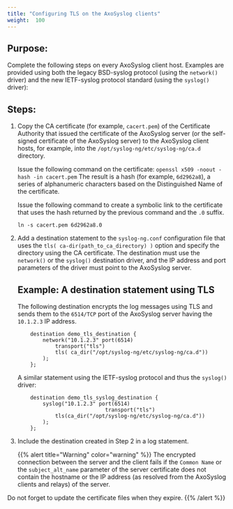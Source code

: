 ```yaml
---
title: "Configuring TLS on the AxoSyslog clients"
weight:  100
---
```

<!-- DISCLAIMER: This file is based on the syslog-ng Open Source Edition documentation https://github.com/balabit/syslog-ng-ose-guides/commit/2f4a52ee61d1ea9ad27cb4f3168b95408fddfdf2 and is used under the terms of The syslog-ng Open Source Edition Documentation License. The file has been modified by Axoflow. -->


## Purpose:

Complete the following steps on every AxoSyslog client host. Examples are provided using both the legacy BSD-syslog protocol (using the `network()` driver) and the new IETF-syslog protocol standard (using the `syslog()` driver):



## Steps:

1.  Copy the CA certificate (for example, `cacert.pem`) of the Certificate Authority that issued the certificate of the AxoSyslog server (or the self-signed certificate of the AxoSyslog server) to the AxoSyslog client hosts, for example, into the `/opt/syslog-ng/etc/syslog-ng/ca.d` directory.
    
    Issue the following command on the certificate: `openssl x509 -noout -hash -in cacert.pem` The result is a hash (for example, `6d2962a8`), a series of alphanumeric characters based on the Distinguished Name of the certificate.
    
    Issue the following command to create a symbolic link to the certificate that uses the hash returned by the previous command and the `.0` suffix.
    
    `ln -s cacert.pem 6d2962a8.0`

2.  Add a destination statement to the `syslog-ng.conf` configuration file that uses the `tls( ca-dir(path_to_ca_directory) )` option and specify the directory using the CA certificate. The destination must use the `network()` or the `syslog()` destination driver, and the IP address and port parameters of the driver must point to the AxoSyslog server.
    
    
    ## Example: A destination statement using TLS
    
    The following destination encrypts the log messages using TLS and sends them to the `6514/TCP` port of the AxoSyslog server having the `10.1.2.3` IP address.
    
    ```shell
        destination demo_tls_destination {
            network("10.1.2.3" port(6514)
                transport("tls")
                tls( ca_dir("/opt/syslog-ng/etc/syslog-ng/ca.d"))
            );
        };
    ```
    
    A similar statement using the IETF-syslog protocol and thus the `syslog()` driver:
    
    ```shell
        destination demo_tls_syslog_destination {
            syslog("10.1.2.3" port(6514)
                                transport("tls")
                tls(ca_dir("/opt/syslog-ng/etc/syslog-ng/ca.d"))
            );
        };
    ```
    

3.  Include the destination created in Step 2 in a log statement.
    
    {{% alert title="Warning" color="warning" %}}
The encrypted connection between the server and the client fails if the `Common Name` or the `subject_alt_name` parameter of the server certificate does not contain the hostname or the IP address (as resolved from the AxoSyslog clients and relays) of the server.
    
Do not forget to update the certificate files when they expire.
    {{% /alert %}}

